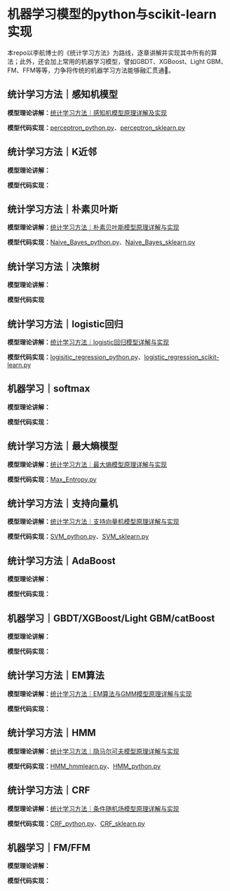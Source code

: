 # 机器学习模型的python与scikit-learn实现

本repo以李航博士的《统计学习方法》为路线，逐章讲解并实现其中所有的算法；此外，还会加上常用的机器学习模型，譬如GBDT、XGBoost、Light GBM、FM、FFM等等，力争将传统的机器学习方法能够融汇贯通🎉。

## 统计学习方法｜感知机模型

**模型理论讲解：**[统计学习方法｜感知机模型原理详解及实现](https://codewithzichao.github.io/2020/02/17/统计学习方法｜感知机模型原理详解与实现/#more)

**模型代码实现：**[perceptron_python.py](https://github.com/codewithzichao/Machine_Learning_Code/blob/master/perceptron/perceptron_python.py)、[perceptron_sklearn.py](https://github.com/codewithzichao/Machine_Learning_Code/blob/master/perceptron/perceptron_sklearn.py)

## 统计学习方法｜K近邻

**模型理论讲解：**

**模型代码实现：**

## 统计学习方法｜朴素贝叶斯

**模型理论讲解：**[统计学习方法｜朴素贝叶斯模型原理详解与实现](https://codewithzichao.github.io/2020/02/18/统计学习方法-朴素贝叶斯模型详解与实现/#more)

**模型代码实现：**[Naive_Bayes_python.py](https://github.com/codewithzichao/Machine_Learning_Code/blob/master/Naive_Bayes/Naive_Bayes_python.py)、[Naive_Bayes_sklearn.py](https://github.com/codewithzichao/Machine_Learning_Code/blob/master/Naive_Bayes/Naive_Bayes_sklearn.py)

## 统计学习方法｜决策树

**模型理论讲解：**

**模型代码实现**

## 统计学习方法｜logistic回归

**模型理论讲解：**[统计学习方法｜logistic回归模型详解与实现](https://codewithzichao.github.io/2020/02/20/统计学习方法-最大熵模型原理详解与实现/#more)

**模型代码实现：**[logisitic_regression_python.py](https://github.com/codewithzichao/Machine_Learning_Code/blob/master/MaxEnt/logistic_regression_python.py)、[logistic_regression_scikit-learn.py](https://github.com/codewithzichao/Machine_Learning_Code/blob/master/MaxEnt/logistic_regression_scikit-learn.py)

## 机器学习｜softmax

**模型理论讲解：**

**模型代码实现：**

## 统计学习方法｜最大熵模型

**模型理论讲解：**[统计学习方法｜最大熵模型原理详解与实现](https://codewithzichao.github.io/2020/02/20/统计学习方法-最大熵模型原理详解与实现/#more)

**模型代码实现：**[Max_Entropy.py](https://github.com/codewithzichao/Machine_Learning_Code/blob/master/MaxEnt/Max_Entropy.py)

## 统计学习方法｜支持向量机

**模型理论讲解：**[统计学习方法｜支持向量机模型原理详解与实现](https://codewithzichao.github.io/2020/02/17/统计学习方法-支持向量机模型原理详解与实现/#more)

**模型代码实现：**[SVM_python.py](https://github.com/codewithzichao/Machine_Learning_Code/blob/master/SVM/SVM_python.py)、[SVM_sklearn.py](https://github.com/codewithzichao/Machine_Learning_Code/blob/master/SVM/SVM_sklearn.py)

## 统计学习方法｜AdaBoost

**模型理论讲解：**

**模型代码实现：**

## 机器学习｜GBDT/XGBoost/Light GBM/catBoost

**模型理论讲解：**

**模型代码实现：**

## 统计学习方法｜EM算法

**模型理论讲解：**[统计学习方法｜EM算法与GMM模型原理详解与实现](https://codewithzichao.github.io/2020/02/22/统计学习方法-EM算法原理详解与实现/#more)

**模型代码实现：**

## 统计学习方法｜HMM

**模型理论讲解：**[统计学习方法｜隐马尔可夫模型原理详解与实现](https://codewithzichao.github.io/2020/02/23/统计学习方法-隐马尔可夫模型原理详解与实现/#more)

**模型代码实现：**[HMM_hmmlearn.py](https://github.com/codewithzichao/Machine_Learning_Code/blob/master/HMM/HMM_hmmlearn.py)、[HMM_python.py](https://github.com/codewithzichao/Machine_Learning_Code/blob/master/HMM/HMM_python.py)

## 统计学习方法｜CRF

**模型理论讲解：**[统计学习方法｜条件随机场模型原理详解与实现](https://codewithzichao.github.io/2020/02/24/统计学习方法-条件随机场模型原理详解与实现/#more)

**模型代码实现：**[CRF_python.py](https://github.com/codewithzichao/Machine_Learning_Code/blob/master/CRF/CRF_python.py)、[CRF_sklearn.py](https://github.com/codewithzichao/Machine_Learning_Code/blob/master/CRF/CRF_sklearn.py)

## 机器学习｜FM/FFM

**模型理论讲解：**

**模型代码实现：**